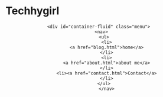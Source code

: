 
<html lang="en">
<head>
  <meta charset="UTF-8">
  <meta http-equiv="X-UA-Compatible" content="IE=Edge">
  <meta name="viewport" content="width=device-width, initial-scale=1">

  <title>Home</title>
  
  <!-- HTML -->
  

  <!-- Custom Styles -->
  <link rel="stylesheet" href="style.css">
</head>

<body>
  <div id="header">
    <p> <h1>Techhygirl</h1></p>
    <header>
      
    <div id="container-fluid" class="menu">
      <nav>
        <ul>
          <li>
          <a href="blog.html">home</a>
          </li>
          <li>
          <a href="about.html">about me</a>
          </li>
          <li><a href="contact.html">Contact</a>
          </li>
        </ul>
          </nav>
   
  </header>
  <!-- Project -->
  <script src="main.js"></script>
